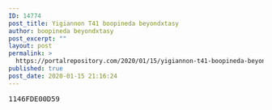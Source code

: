 ```yaml
---
ID: 14774
post_title: Yigiannon T41 boopineda beyondxtasy
author: boopineda beyondxtasy
post_excerpt: ""
layout: post
permalink: >
  https://portalrepository.com/2020/01/15/yigiannon-t41-boopineda-beyondxtasy/
published: true
post_date: 2020-01-15 21:16:24
---
```

<pre>1146FDE00D59</pre>